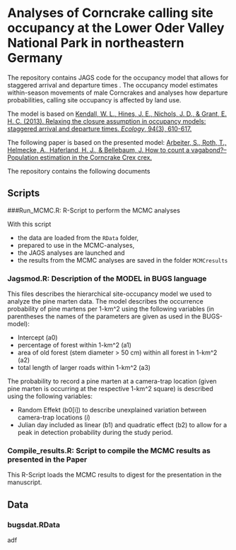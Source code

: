 # Analyses of Corncrake calling site occupancy at the Lower Oder Valley National Park in northeastern Germany

The repository contains JAGS code for the occupancy model that allows for staggered arrival and departure times . The occupancy model estimates within-season movements of male Corncrakes and analyses how departure probabilities, calling site occupancy is affected by land use. 

The model is based on [Kendall, W. L., Hines, J. E., Nichols, J. D., & Grant, E. H. C. (2013). Relaxing the closure assumption in occupancy models: staggered arrival and departure times. *Ecology*, 94(3), 610-617.](http://onlinelibrary.wiley.com/doi/10.1890/12-1720.1/full)

The following paper is based on the presented model: [Arbeiter, S., Roth, T., Helmecke, A., Haferland, H. J., & Bellebaum, J. How to count a vagabond?–Population estimation in the Corncrake Crex crex.](https://www.researchgate.net/profile/Susanne_Arbeiter/publication/314286417_How_to_count_a_vagabond_-_Population_estimation_in_the_Corncrake_Crex_crex/links/58c13feaaca2720944010ef5/How-to-count-a-vagabond-Population-estimation-in-the-Corncrake-Crex-crex.pdf)

The repository contains the following documents

## Scripts
###Run_MCMC.R: R-Script to perform the MCMC analyses

With this script 
- the data are loaded from the `RData` folder, 
- prepared to use in the MCMC-analyses, 
- the JAGS analyses are launched and 
- the results from the MCMC analyses are saved in the folder `MCMCresults`


### Jagsmod.R: Description of the MODEL in BUGS language
This files describes the hierarchical site-occupancy model we used to analyze the pine marten data. The model describes the occurrence probability of pine martens per 1-km^2 using the following variables (in parentheses the names of the parameters are given as used in the BUGS-model):
- Intercept (a0)
- percentage of forest within 1-km^2  (a1)
- area of old forest (stem diameter > 50 cm) within all forest in 1-km^2 (a2)
- total length of larger roads within 1-km^2 (a3)

The probability to record  a pine marten at a camera-trap location (given pine marten is occurring at the respective 1-km^2 square) is described using the following variables:
- Random Effekt (b0[i]) to describe unexplained variation between camera-trap locations (*i*)
- Julian day included as linear (b1) and quadratic effect (b2) to allow for a peak in detection probability during the study period.


### Compile_results.R: Script to compile the MCMC results as presented in the Paper
This R-Script loads the MCMC results to digest for the presentation in the manuscript.

## Data

### bugsdat.RData
adf

